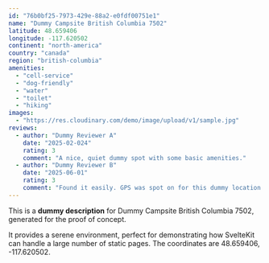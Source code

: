 ```yaml
---
id: "76b0bf25-7973-429e-88a2-e0fdf00751e1"
name: "Dummy Campsite British Columbia 7502"
latitude: 48.659406
longitude: -117.620502
continent: "north-america"
country: "canada"
region: "british-columbia"
amenities:
  - "cell-service"
  - "dog-friendly"
  - "water"
  - "toilet"
  - "hiking"
images:
  - "https://res.cloudinary.com/demo/image/upload/v1/sample.jpg"
reviews:
  - author: "Dummy Reviewer A"
    date: "2025-02-024"
    rating: 3
    comment: "A nice, quiet dummy spot with some basic amenities."
  - author: "Dummy Reviewer B"
    date: "2025-06-01"
    rating: 3
    comment: "Found it easily. GPS was spot on for this dummy location."
---
```


This is a **dummy description** for Dummy Campsite British Columbia 7502, generated for the proof of concept.

It provides a serene environment, perfect for demonstrating how SvelteKit can handle a large number of static pages. The coordinates are 48.659406, -117.620502.
